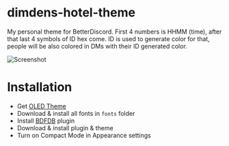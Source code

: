 # dimdens-hotel-theme
My personal theme for BetterDiscord. First 4 numbers is HHMM (time), after that last 4 symbols of ID hex come. ID is used to generate color for that, people will be also colored in DMs with their ID generated color. 

![Screenshot](https://lune.dimden.dev/a0e0882a32.png)

# Installation
- Get [OLED Theme](https://github.com/dimdenGD/discord-oled-theme)
- Download & install all fonts in `fonts` folder
- Install [BDFDB](https://betterdiscord.app/plugin/BDFDB) plugin
- Download & install plugin & theme
- Turn on Compact Mode in Appearance settings
